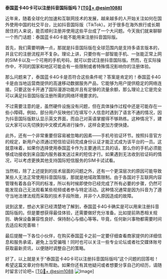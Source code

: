 **泰国蓝卡4G卡可以注册抖音国际版吗？[[TG💪+ @esim1088](https://t.me/s/esim1088)]**

近年来，随着全球化的加速和互联网技术的发展，越来越多的人开始关注如何在国外使用中国的社交平台，比如抖音国际版（TikTok）。对于很多在海外旅行或长期居住的人来说，能否顺利注册并使用这些平台成了一个大问题。今天我们就来聊聊一个热门话题：泰国蓝卡4G卡能不能用来注册抖音国际版。

首先，我们需要明确一点，那就是抖音国际版在全球范围内是支持多语言版本的，并且它的注册流程并不复杂。理论上讲，只要你有一部智能手机、一张能正常上网的SIM卡以及一个可用的手机号码，就可以尝试注册抖音国际版。然而，在实际操作中，不同的国家和地区可能会有一些限制或者特殊情况影响你的注册体验。

那么问题来了，泰国蓝卡4G卡是否符合这些条件呢？答案是肯定的！泰国蓝卡4G卡是由当地运营商提供的高速移动数据服务产品，它能够为用户提供稳定的网络连接。只要这张卡开通了国际漫游功能并且有足够的流量余额，那么理论上它是完全可以满足抖音国际版注册所需的网络环境要求的。

不过需要注意的是，虽然硬件设施没有问题，但在具体操作过程中还是可能存在一些小障碍。例如，部分用户反映他们在填写个人信息时遇到了语言不通的情况，因为抖音国际版默认显示英文界面，而自己对英语掌握得不够熟练。这种情况下，建议大家可以先切换到中文模式再进行操作，这样会更加方便快捷。

此外，还有一个非常重要但容易被忽略的因素——手机号验证环节。按照抖音官方的规定，新用户必须通过短信验证码完成身份认证才能正式成为该平台的一员。这就意味着，如果你选择使用泰国蓝卡作为主要通讯工具的话，那么你的手机必须能够成功接收到来自国内服务器发送过来的短信才行。如果遇到无法收到验证码的情况，可以考虑更换其他支持国际短信服务的SIM卡试试看。

当然啦，除了上述提到的技术层面的问题之外，还有一个更深层次的原因可能导致某些人无法正常使用抖音国际版，那就是地域政策限制。由于各国对于互联网内容管理有着各自不同的标准，所以有时候即使你已经完成了所有必要的步骤，仍然可能发现自己无法观看某些视频或者参与特定活动。这种情况通常是因为抖音为了遵守当地法律法规而采取的技术手段所致，并非个人原因造成的故障。

说到这里，想必大家已经清楚地了解到，泰国蓝卡4G卡确实是可以用来注册抖音国际版的。但是要想获得最佳体验，还需要做好充分准备。比如提前熟悉相关规则、确保设备兼容性良好、保持耐心与细心等等。毕竟，任何新兴事物都需要时间去适应和完善嘛！

最后提醒一下各位小伙伴，在购买泰国蓝卡之前一定要仔细查看商家提供的详细信息和服务承诺，避免上当受骗哦！同时也可以关注一些专业论坛或者社交媒体账号获取最新资讯，以便随时调整自己的策略。

好了，以上就是关于“泰国蓝卡4G卡可以注册抖音国际版吗”这个问题的回答啦！希望这篇文章对你有所帮助。如果你还有其他疑问或者想要分享自己的经历，请随时留言讨论吧~ [[TG💪+ @esim1088](https://t.me/s/esim1088) ![Image](https://i.postimg.cc/4NQfJmqS/Snipaste-2025-05-13-00-14-12.png)]